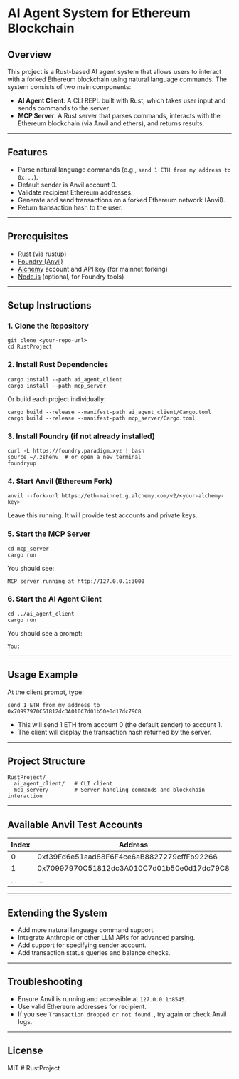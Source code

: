 # AI Agent System for Ethereum Blockchain

## Overview
This project is a Rust-based AI agent system that allows users to interact with a forked Ethereum blockchain using natural language commands. The system consists of two main components:

- **AI Agent Client**: A CLI REPL built with Rust, which takes user input and sends commands to the server.
- **MCP Server**: A Rust server that parses commands, interacts with the Ethereum blockchain (via Anvil and ethers), and returns results.

---

## Features
- Parse natural language commands (e.g., `send 1 ETH from my address to 0x...`).
- Default sender is Anvil account 0.
- Validate recipient Ethereum addresses.
- Generate and send transactions on a forked Ethereum network (Anvil).
- Return transaction hash to the user.

---

## Prerequisites
- [Rust](https://www.rust-lang.org/tools/install) (via rustup)
- [Foundry (Anvil)](https://book.getfoundry.sh/getting-started/installation)
- [Alchemy](https://alchemy.com/) account and API key (for mainnet forking)
- [Node.js](https://nodejs.org/) (optional, for Foundry tools)

---

## Setup Instructions

### 1. Clone the Repository
```
git clone <your-repo-url>
cd RustProject
```

### 2. Install Rust Dependencies
```
cargo install --path ai_agent_client
cargo install --path mcp_server
```
Or build each project individually:
```
cargo build --release --manifest-path ai_agent_client/Cargo.toml
cargo build --release --manifest-path mcp_server/Cargo.toml
```

### 3. Install Foundry (if not already installed)
```
curl -L https://foundry.paradigm.xyz | bash
source ~/.zshenv  # or open a new terminal
foundryup
```

### 4. Start Anvil (Ethereum Fork)
```
anvil --fork-url https://eth-mainnet.g.alchemy.com/v2/<your-alchemy-key>
```
Leave this running. It will provide test accounts and private keys.

### 5. Start the MCP Server
```
cd mcp_server
cargo run
```
You should see:
```
MCP server running at http://127.0.0.1:3000
```

### 6. Start the AI Agent Client
```
cd ../ai_agent_client
cargo run
```
You should see a prompt:
```
You:
```

---

## Usage Example
At the client prompt, type:
```
send 1 ETH from my address to 0x70997970C51812dc3A010C7d01b50e0d17dc79C8
```
- This will send 1 ETH from account 0 (the default sender) to account 1.
- The client will display the transaction hash returned by the server.

---

## Project Structure
```
RustProject/
  ai_agent_client/   # CLI client
  mcp_server/        # Server handling commands and blockchain interaction
```

---

## Available Anvil Test Accounts

| Index | Address                                      | Private Key                                                        |
|-------|----------------------------------------------|--------------------------------------------------------------------|
| 0     | 0xf39Fd6e51aad88F6F4ce6aB8827279cffFb92266   | 0xac0974bec39a17e36ba4a6b4d238ff944bacb478cbed5efcae784d7bf4f2ff80 |
| 1     | 0x70997970C51812dc3A010C7d01b50e0d17dc79C8   | 0x59c6995e998f97a5a0044966f0945389dc9e86dae88c7a8412f4603b6b78690d |
| ...   | ...                                          | ...                                                                |

---

## Extending the System
- Add more natural language command support.
- Integrate Anthropic or other LLM APIs for advanced parsing.
- Add support for specifying sender account.
- Add transaction status queries and balance checks.

---

## Troubleshooting
- Ensure Anvil is running and accessible at `127.0.0.1:8545`.
- Use valid Ethereum addresses for recipient.
- If you see `Transaction dropped or not found.`, try again or check Anvil logs.

---

## License
MIT # RustProject

